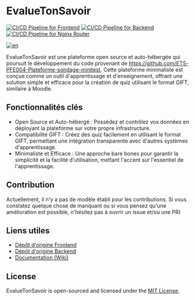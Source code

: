 # EvalueTonSavoir 

[![CI/CD Pipeline for Frontend](https://github.com/ets-cfuhrman-pfe/EvalueTonSavoir/actions/workflows/frontend-deploy.yml/badge.svg)](https://github.com/ets-cfuhrman-pfe/EvalueTonSavoir/actions/workflows/frontend-deploy.yml)
[![CI/CD Pipeline for Backend](https://github.com/ets-cfuhrman-pfe/EvalueTonSavoir/actions/workflows/backend-deploy.yml/badge.svg)](https://github.com/ets-cfuhrman-pfe/EvalueTonSavoir/actions/workflows/backend-deploy.yml)
[![CI/CD Pipeline for Nginx Router](https://github.com/ets-cfuhrman-pfe/EvalueTonSavoir/actions/workflows/deploy.yml/badge.svg)](https://github.com/ets-cfuhrman-pfe/EvalueTonSavoir/actions/workflows/deploy.yml)

[![en](https://img.shields.io/badge/lang-en-red.svg)](https://github.com/ets-cfuhrman-pfe/EvalueTonSavoir/blob/master/README.md)

EvalueTonSavoir est une plateforme open source et auto-hébergée qui poursuit le développement du code provenant de https://github.com/ETS-PFE004-Plateforme-sondage-minitest. Cette plateforme minimaliste est conçue comme un outil d'apprentissage et d'enseignement, offrant une solution simple et efficace pour la création de quiz utilisant le format GIFT, similaire à Moodle.

## Fonctionnalités clés

* Open Source et Auto-hébergé : Possédez et contrôlez vos données en déployant la plateforme sur votre propre infrastructure.
* Compatibilité GIFT : Créez des quiz facilement en utilisant le format GIFT, permettant une intégration transparente avec d'autres systèmes d'apprentissage.
* Minimaliste et Efficace : Une approche bare bones pour garantir la simplicité et la facilité d'utilisation, mettant l'accent sur l'essentiel de l'apprentissage.

## Contribution

Actuellement, il n'y a pas de modèle établi pour les contributions. Si vous constatez quelque chose de manquant ou si vous pensez qu'une amélioration est possible, n'hésitez pas à ouvrir un issue et/ou une PR)

## Liens utiles

* [Dépôt d'origine Frontend](https://github.com/ETS-PFE004-Plateforme-sondage-minitest/ETS-PFE004-EvalueTonSavoir-Frontend)
* [Dépôt d'origine Backend](https://github.com/ETS-PFE004-Plateforme-sondage-minitest/ETS-PFE004-EvalueTonSavoir-Backend)
* [Documentation (Wiki)](https://github.com/ets-cfuhrman-pfe/EvalueTonSavoir/wiki)

## License

EvalueTonSavoir is open-sourced and licensed under the [MIT License](/LICENSE).
